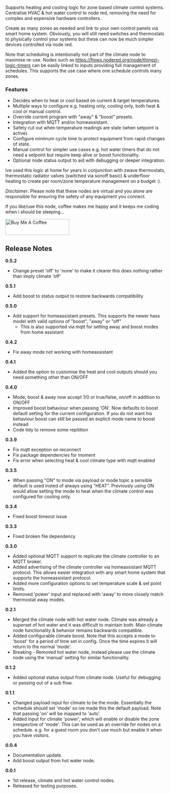 Supports heating and cooling logic for zone based climate control systems. Centralise HVAC & hot water control to node red, removing the need for complex and expensive hardware controllers.  

Create as many zones as needed and link to your own control panels via smart home system.  Obviously, you will still need switches and thermostats to physically control your systems but these can now be much simpler devices controlled via node red.

Note that scheduling is intentionally not part of the climate node to maximise re-use.  Nodes such as <https://flows.nodered.org/node/thingzi-logic-timers> can be easily linked to inputs providing full management of schedules.  This supports the use case where one schedule controls many zones.

### Features

- Decides when to heat or cool based on current & target temperatures.
- Multiple ways to configure e.g. heating only, cooling only, both heat & cool or manual control.
- Override current program with "away" & "boost" presets.
- Integration with MQTT and/or homeassistant.
- Safety cut out when temperature readings are stale (when setpoint is active).
- Configure minimum cycle time to protect equipment from rapid changes of state.
- Manual control for simpler use cases e.g. hot water timers that do not need a setpoint but require keep alive or boost functionality.
- Optional node status output to aid with debugging or deeper integration.

Ive used this logic at home for years in conjunction with zwave thermostats, thermostatic radiator valves (switched via sonoff basic) & underfloor heating to create per room/zone temperature management on a budget :).  

<i>Disclaimer</i>. Please note that these nodes are virtual and you alone are responsible for ensuring the safety of any equipment you connect.

If you like/use this node, coffee makes me happy and it keeps me coding when i should be sleeping...

<a href="https://www.buymeacoffee.com/thingzi" target="_blank"><img src="https://cdn.buymeacoffee.com/buttons/v2/default-yellow.png" alt="Buy Me A Coffee" style="height: 50px !important;width: 200px !important;" ></a>

<h2>Release Notes</h2>

<b>0.5.2</b>

- Change preset 'off' to 'none' to make it clearer this does nothing rather than imply climate 'off'

<b>0.5.1</b>

- Add boost to status output to restore backwards compatibility

<b>0.5.0</b>

- Add support for homeassistant presets.  This supports the newer hass model with valid options of "boost", "away" or "off"
  - This is also supported via mqtt for setting away and boost modes from home assistant

<b>0.4.2</b>

- Fix away mode not working with homeassistant

<b>0.4.1</b>

- Added the option to customise the heat and cool outputs should you need something other than ON/OFF

<b>0.4.0</b>

- Mode, boost & away now accept 1/0 or true/false, on/off in addition to ON/OFF
- Improved boost behaviour when passing 'ON'.  Now defaults to boost default setting for the current configuration.  If you do not want his behaviour boost can still be passed an explicit mode name to boost instead
- Code tidy to remove some repitition

<b>0.3.9</b>

- Fix mqtt exception on reconnect
- Fix package dependencies for moment
- Fix error when selecting heat & cool climate type with mqtt enabled

<b>0.3.5</b>

- When passing "ON" to mode via payload or mode topic a sensible default is used insted of always using "HEAT".  Previously using ON would allow setting the mode to heat when the climate control was configured for cooling only.

<b>0.3.4</b>

- Fixed boost timeout issue

<b>0.3.3</b>

- Fixed broken file dependency

<b>0.3.0</b>

- Added optional MQTT support to replicate the climate controller to an MQTT broker.
- Added advertising of the climate controller via homeassistant MQTT protocol.  This allows easier integration with any smart home system that supports the homeassistant protocol.
- Added more configuration options to set temperature scale & set point limits.
- Removed 'power' input and replaced with 'away' to more closely match thermostat away modes.

<b>0.2.1</b>

- Merged the climate node with hot water node.  Climate was already a superset of hot water and it was difficult to maintain both.  Main climate node functionality & behavior remains backwards compatible.
- Added configurable climate boost.  Note that this accepts a mode to 'boost' for a period of time set in config.  Once the time expires it will return to the normal 'mode'.
- Breaking - Removed hot water node, instead please use the climate node using the 'manual' setting for similar functionality.

<b>0.1.2</b>

- Added optional status output from climate node.  Useful for debugging or passing out of a sub flow.

<b>0.1.1</b>

- Changed payload input for climate to be the mode.  Essentially the schedule should set 'mode' so ive made this the default payload.  Note that passing 'on' will be mapped to 'auto'.
- Added input for climate 'power', which will enable or disable the zone irrespective of 'mode'.  This can be used as an override for nodes on a schedule. e.g. for a guest room you don't use much but enable it when you have visitors.

<b>0.0.4</b>

- Documentation update.
- Add boost output from hot water node.

<b>0.0.1</b>

- 1st release, climate and hot water control nodes.
- Released for testing purposes.